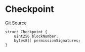 # Checkpoint
[Git Source](https://github.com/llama-community/vertex-v1/blob/6c2711ddcfd18478ed9aaa1452683c650813cd72/src/utils/Structs.sol)


```solidity
struct Checkpoint {
    uint256 blockNumber;
    bytes8[] permissionSignatures;
}
```

